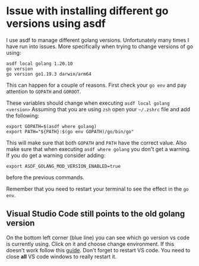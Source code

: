 # Issue with installing different go versions using asdf

I use asdf to manage different golang versions.
Unfortunately many times I have run into issues. More specifically when trying to change versions of go using:

```
asdf local golang 1.20.10
go version
go version go1.19.3 darwin/arm64
```

This can happen for a couple of reasons. First check your `go env` and pay attention to `GOPATH` and `GOROOT`.

These variables should change when executing `asdf local golang <version>`
Assuming that you are using `zsh` open your `~/.zshrc` file and add the following:

```
export GOPATH=$(asdf where golang)
export PATH="${PATH}:$(go env GOPATH)/go/bin/go"
```

This will make sure that both `GOPATH` and `PATH` have the correct value.
Also make sure that when executing `asdf where golang` you don't get a warning. If you do get a warning consider adding:

```
export ASDF_GOLANG_MOD_VERSION_ENABLED=true
```

before the previous commands.

Remember that you need to restart your terminal to see the effect in the `go env`.

## Visual Studio Code still points to the old golang version

On the bottom left corner (blue line) you can see which go version vs code is currently using.
Click on it and choose change environment. If this doesn't work follow this [guide](https://stackoverflow.com/questions/76306692/switching-go-version-when-process-envgoroot-is-set-is-unsupported). Don't forget to restart VS code. You need to close **all** VS code windows to really restart it.








